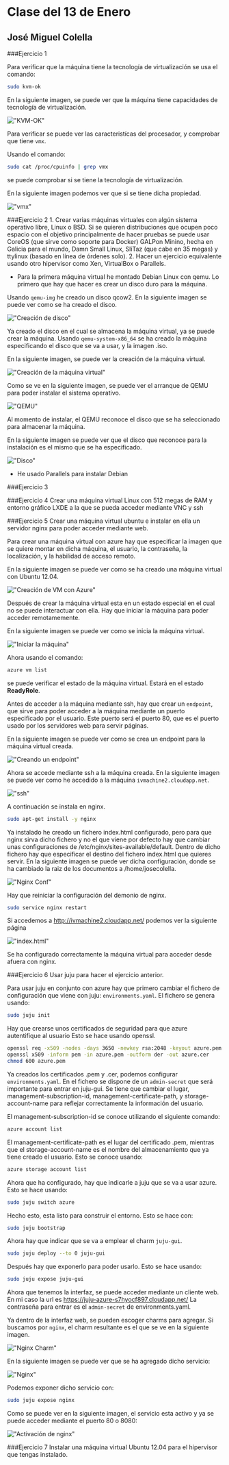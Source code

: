 Clase del 13 de Enero
=========================

José Miguel Colella
--------------------

###Ejercicio 1

Para verificar que la máquina tiene la tecnología de virtualización
se usa el comando:

```bash
sudo kvm-ok
```

En la siguiente imagen, se puede ver que la máquina tiene capacidades de
tecnología de virtualización.

!["KVM-OK"](https://raw.github.com/josecolella/GII-2013/master/Screenshots/Tema5Screenshots/kvm.png)

Para verificar se puede ver las caracteristícas del procesador, y comprobar que tiene
`vmx`.

Usando el comando:

```bash
sudo cat /proc/cpuinfo | grep vmx
```

se puede comprobar si se tiene la tecnología de virtualización.

En la siguiente imagen podemos ver que si se tiene dicha propiedad.

!["vmx"](https://raw.github.com/josecolella/GII-2013/master/Screenshots/Tema5Screenshots/vtxenabled.png)



###Ejercicio 2
    1. Crear varias máquinas virtuales con algún sistema operativo libre,
    Linux o BSD. Si se quieren distribuciones que ocupen poco espacio con
    el objetivo principalmente de hacer pruebas se puede usar CoreOS
    (que sirve como soporte para Docker) GALPon Minino, hecha en Galicia
    para el mundo, Damn Small Linux, SliTaz (que cabe en 35 megas) y ttylinux
    (basado en línea de órdenes solo).
    2. Hacer un ejercicio equivalente usando otro hipervisor como Xen, VirtualBox o Parallels.

* Para la primera máquina virtual he montado Debian Linux con qemu.
Lo primero que hay que hacer es crear un disco duro para la máquina.

Usando `qemu-img` he creado un disco qcow2. En la siguiente imagen se puede ver como se
ha creado el disco.

!["Creación de disco"](https://raw.github.com/josecolella/GII-2013/master/Screenshots/Tema5Screenshots/creatingDisk.png)

Ya creado el disco en el cual se almacena la máquina virtual, ya se puede crear la máquina.
Usando `qemu-system-x86_64` se ha creado la máquina especificando el disco que se
va a usar, y la imagen .iso.

En la siguiente imagen, se puede ver la creación de la máquina virtual.

!["Creación de la máquina virtual"](https://raw.github.com/josecolella/GII-2013/master/Screenshots/Tema5Screenshots/creatingDisk.png)

Como se ve en la siguiente imagen, se puede ver el arranque de QEMU para poder
instalar el sistema operativo.

!["QEMU"](https://raw.github.com/josecolella/GII-2013/master/Screenshots/Tema5Screenshots/debian.png)

Al momento de instalar, el QEMU reconoce el disco que se ha seleccionado para
almacenar la máquina.

En la siguiente imagen se puede ver que el disco que reconoce para la instalación
es el mismo que se ha especificado.

!["Disco"](https://raw.github.com/josecolella/GII-2013/master/Screenshots/Tema5Screenshots/recognizedDisk.png)

* He usado Parallels para instalar Debian

###Ejercicio 3

###Ejercicio 4
    Crear una máquina virtual Linux con 512 megas de RAM y
    entorno gráfico LXDE a la que se pueda acceder mediante VNC y ssh

###Ejercicio 5
    Crear una máquina virtual ubuntu e instalar en ella un
    servidor nginx para poder acceder mediante web.

Para crear una máquina virtual con azure hay que especificar la imagen que se quiere
montar en dicha máquina, el usuario, la contraseña, la localización, y la habilidad de acceso remoto.

En la siguiente imagen se puede ver como se ha creado una máquina virtual con Ubuntu 12.04.

!["Creación de VM con Azure"](https://raw.github.com/josecolella/GII-2013/master/Screenshots/Tema5Screenshots/creatingAzureVM.png)

Después de crear la máquina virtual esta en un estado especial en el cual no se puede
interactuar con ella. Hay que iniciar la máquina para poder acceder remotamemente.

En la siguiente imagen se puede ver como se inicia la máquina virtual.

!["Iniciar la máquina"](https://raw.github.com/josecolella/GII-2013/master/Screenshots/Tema5Screenshots/startingAzureVM.png)

Ahora usando el comando:

```bash
azure vm list
```

se puede verificar el estado de la máquina virtual. Estará en el estado **ReadyRole**.

Antes de acceder a la máquina mediante ssh, hay que crear un `endpoint`, que sirve
para poder acceder a la máquina mediante un puerto especificado por el usuario.
Este puerto será el puerto 80, que es el puerto usado por los servidores web para servir
páginas.

En la siguiente imagen se puede ver como se crea un endpoint para la máquina virtual
creada.

!["Creando un endpoint"](https://raw.github.com/josecolella/GII-2013/master/Screenshots/Tema5Screenshots/creatingEndPoint.png)

Ahora se accede mediante ssh a la máquina creada. En la siguiente imagen se
puede ver como he accedido a la máquina `ivmachine2.cloudapp.net`.

!["ssh"](https://raw.github.com/josecolella/GII-2013/master/Screenshots/Tema5Screenshots/sshAzureVM.png)

A continuación se instala en nginx.

```bash
sudo apt-get install -y nginx
```

Ya instalado he creado un fichero index.html configurado, pero para que nginx
sirva dicho fichero y no el que viene por defecto hay que cambiar unas configuraciones
de /etc/nginx/sites-available/default.
Dentro de dicho fichero hay que especificar el destino del fichero index.html
que quieres servir.
En la siguiente imagen se puede ver dicha configuración, donde se ha cambiado la
raiz de los documentos a /home/josecolella.

!["Nginx Conf"](https://raw.github.com/josecolella/GII-2013/master/Screenshots/Tema5Screenshots/changingNginxConf.png)

Hay que reiniciar la configuración del demonio de nginx.

```bash
sudo service nginx restart
```

Si accedemos a http://ivmachine2.cloudapp.net/ podemos ver la siguiente página

!["index.html"](https://raw.github.com/josecolella/GII-2013/master/Screenshots/Tema5Screenshots/indexPage.png)

Se ha configurado correctamente la máquina virtual para acceder desde afuera con nginx.

###Ejercicio 6
    Usar juju para hacer el ejercicio anterior.

Para usar juju en conjunto con azure hay que primero cambiar el fichero
de configuración que viene con juju: `environments.yaml`. El fichero se genera
usando:

```bash
sudo juju init
```

Hay que crearse unos certificados de seguridad para que azure autentifique al usuario
Esto se hace usando openssl.

```bash
openssl req -x509 -nodes -days 3650 -newkey rsa:2048 -keyout azure.pem -out azure.pem
openssl x509 -inform pem -in azure.pem -outform der -out azure.cer
chmod 600 azure.pem
```

Ya creados los certificados .pem y .cer, podemos configurar `environments.yaml`.
En el fichero se dispone de un `admin-secret` que será importante para entrar en juju-gui.
Se tiene que cambiar el lugar, management-subscription-id, management-certificate-path,
y storage-account-name para reflejar correctamente la información del usuario.

El management-subscription-id se conoce utilizando el siguiente comando:

```bash
azure account list
```

El management-certificate-path es el lugar del certificado .pem, mientras que el
storage-account-name es el nombre del almacenamiento que ya tiene creado el usuario.
Esto se conoce usando:

```bash
azure storage account list
```

Ahora que ha configurado, hay que indicarle a juju que se va a usar azure.
Esto se hace usando:

```bash
sudo juju switch azure
```

Hecho esto, esta listo para construir el entorno. Esto se hace con:

```bash
sudo juju bootstrap
```

Ahora hay que indicar que se va a emplear el charm `juju-gui`.

```bash
sudo juju deploy --to 0 juju-gui
```

Después hay que exponerlo para poder usarlo. Esto se hace usando:

```bash
sudo juju expose juju-gui
```

Ahora que tenemos la interfaz, se puede acceder mediante un cliente
web. En mi caso la url es https://juju-azure-s7hyocf897.cloudapp.net/
La contraseña para entrar es el `admin-secret` de environments.yaml.

Ya dentro de la interfaz web, se pueden escoger charms para agregar. Si buscamos
por `nginx`, el charm resultante es el que se ve en la siguiente imagen.

!["Nginx Charm"](https://raw.github.com/josecolella/GII-2013/master/Screenshots/Tema5Screenshots/nginxcharm.png)


En la siguiente imagen se puede ver que se ha agregado dicho servicio:

!["Nginx"](https://raw.github.com/josecolella/GII-2013/master/Screenshots/Tema5Screenshots/statusnginx.png)

Podemos exponer dicho servicio con:

```bash
sudo juju expose nginx
```

Como se puede ver en la siguiente imagen, el servicio esta activo y ya se puede acceder mediante
el puerto 80 o 8080:

!["Activación de nginx"](https://raw.github.com/josecolella/GII-2013/master/Screenshots/Tema5Screenshots/nginxstarted.png)

###Ejercicio 7
    Instalar una máquina virtual Ubuntu 12.04 para el hipervisor que tengas instalado.
